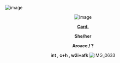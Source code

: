 ![image](https://github.com/user-attachments/assets/a69f33cd-eb47-457f-99fa-38e3aafec348)
<div id="header" align="center">

![image](https://github.com/user-attachments/assets/00072237-027e-4f7c-ab79-cca29115bf23)
 
<div id="header" align="center">

[**Card.**](https://hallooangeredfisheh.carrd.co)

**She/her**

**Aroace / ?**

**int , c+h , w2i+afk**
![IMG_0633](https://github.com/user-attachments/assets/33130438-ec6f-494f-b369-4718dd2a1eb7)
